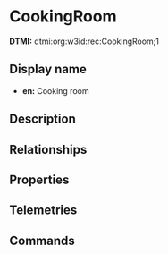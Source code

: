 # CookingRoom
**DTMI:** dtmi:org:w3id:rec:CookingRoom;1
## Display name
- **en:** Cooking room
## Description
## Relationships
## Properties
## Telemetries
## Commands
